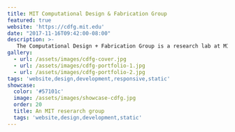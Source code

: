 ```yaml
---
title: MIT Computational Design & Fabrication Group
featured: true
website: 'https://cdfg.mit.edu'
date: "2017-11-16T09:42:00-08:00"
description: >-
   The Computational Design + Fabrication Group is a research lab at MIT's Computer Science and Artificial Intelligence Laboratory. I designed and developed a new website for the group to showcase its work. This site uses Jekyll as a static site generator and features a searchable archive of the group's research and publications.   
gallery:
  - url: /assets/images/cdfg-cover.jpg
  - url: /assets/images/cdfg-portfolio-1.jpg
  - url: /assets/images/cdfg-portfolio-2.jpg
tags: 'website,design,development,responsive,static'
showcase:
  color: '#57101c'
  image: /assets/images/showcase-cdfg.jpg
  order: 20
  title: An MIT reserarch group
  tags: 'website,design,development,static'
---
```


